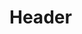 <!-- TITLE: Descripcio Projecte -->
<!-- SUBTITLE: A quick summary of Descripcio Projecte -->

# Header